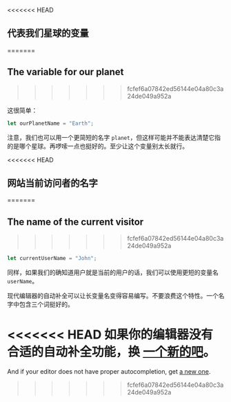 <<<<<<< HEAD
## 代表我们星球的变量
=======
## The variable for our planet
>>>>>>> fcfef6a07842ed56144e04a80c3a24de049a952a

这很简单：

```js
let ourPlanetName = "Earth";
```

注意，我们也可以用一个更简短的名字 `planet`，但这样可能并不能表达清楚它指的是哪个星球。再啰嗦一点也挺好的。至少让这个变量别太长就行。

<<<<<<< HEAD
## 网站当前访问者的名字
=======
## The name of the current visitor
>>>>>>> fcfef6a07842ed56144e04a80c3a24de049a952a

```js
let currentUserName = "John";
```

同样，如果我们的确知道用户就是当前的用户的话，我们可以使用更短的变量名 `userName`。

现代编辑器的自动补全可以让长变量名变得容易编写。不要浪费这个特性。一个名字中包含三个词挺好的。

<<<<<<< HEAD
如果你的编辑器没有合适的自动补全功能，换 [一个新的吧](/code-editors)。
=======
And if your editor does not have proper autocompletion, get [a new one](/code-editors).
>>>>>>> fcfef6a07842ed56144e04a80c3a24de049a952a
